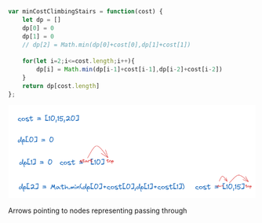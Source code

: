 
``` js
var minCostClimbingStairs = function(cost) {
    let dp = []
    dp[0] = 0
    dp[1] = 0
    // dp[2] = Math.min(dp[0]+cost[0],dp[1]+cost[1])
    
    for(let i=2;i<=cost.length;i++){
        dp[i] = Math.min(dp[i-1]+cost[i-1],dp[i-2]+cost[i-2])
    }
    return dp[cost.length]
};
```
<img src="./img/climbingstair.jpg"></img>
 
Arrows pointing to nodes representing passing through